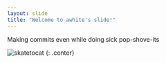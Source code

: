 ```yaml
---
layout: slide
title: "Welcome to awhite's slide!"
---
```


Making commits even while doing sick pop-shove-its

![skatetocat](https://octodex.github.com/images/skatetocat.png)
{: .center}
